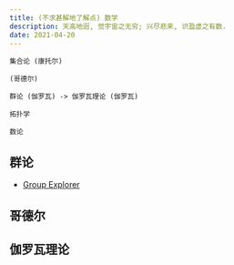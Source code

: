 ```yaml
---
title: (不求甚解地了解点) 数学
description: 天高地迥, 觉宇宙之无穷; 兴尽悲来, 识盈虚之有数.
date: 2021-04-20
---
```


```
集合论 (康托尔)

(哥德尔)

群论 (伽罗瓦) -> 伽罗瓦理论 (伽罗瓦)

拓扑学

数论
```

## 群论

* [Group Explorer](https://github.com/nathancarter/group-explorer)

## 哥德尔

## 伽罗瓦理论

